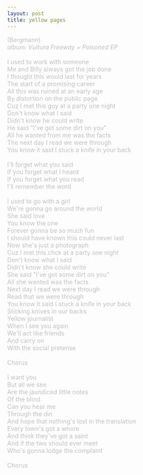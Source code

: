 ```yaml
---
layout: post
title: yellow pages
---
```

<span style="color: #c0c0c0">(Bergmann)<br />
<i>album: Vultura Freeway + Poisoned EP</i><br />
<br />
I used to work with someone<br />
Me and Billy always got the job done<br />
I thought this would last for years<br />
The start of a promising career<br />
All this was ruined at an early age<br />
By distortion on the public page<br />
Cuz I met this guy at a party one night<br />
Don't know what I said<br />
Didn't know he could write<br />
He said &quot;I've got some dirt on you&quot;<br />
All he wanted from me was the facts<br />
The next day I read we were through<br />
You know it said I stuck a knife in your back<br />
<br />
I'll forget what you said<br />
If you forget what I heard<br />
If you forget what you read<br />
I'll remember the word<br />
<br />
I used to go with a girl<br />
We're gonna go around the world<br />
She said love<br />
You know the one<br />
Forever gonna be so much fun<br />
I should have known this could never last<br />
Now she's just a photograph<br />
Cuz I met this chck at a party one night<br />
Don't know what I said<br />
Didn't know she could write<br />
She said &quot;I've got some dirt on you&quot;<br />
All she wanted was the facts<br />
Next day I read we were through<br />
Read that we were through<br />
You know it said I stuck a knife in your back<br />
Sticking knives in our backs<br />
Yellow journalist<br />
When I see you again<br />
We'll act like friends<br />
And carry on<br />
With the social pretense<br />
<br />
Chorus<br />
<br />
I want you<br />
But all we see<br />
Are the jaundiced little notes<br />
Of the blind<br />
Can you hear me<br />
Through the din<br />
And hope that nothing's lost in the translation<br />
Every town's got a whore<br />
And think they've got a saint<br />
And if the two should ever meet<br />
Who's gonna lodge the complaint<br />
<br />
Chorus<br />
<br />
</span>
